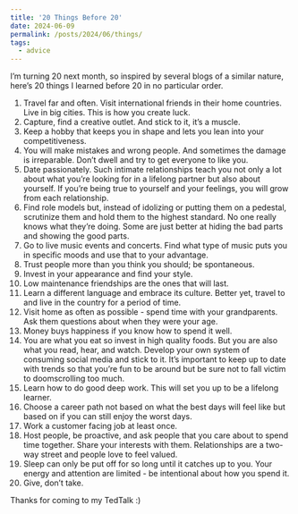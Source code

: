 ```yaml
---
title: '20 Things Before 20'
date: 2024-06-09
permalink: /posts/2024/06/things/
tags:
  - advice
---
```


I’m turning 20 next month, so inspired by several blogs of a similar nature, here’s 20 things I learned before 20 in no particular order.

1. Travel far and often. Visit international friends in their home countries. Live in big cities. This is how you create luck.
2. Capture, find a creative outlet. And stick to it, it’s a muscle.
3. Keep a hobby that keeps you in shape and lets you lean into your competitiveness.
4. You will make mistakes and wrong people. And sometimes the damage is irreparable. Don’t dwell and try to get everyone to like you.
5. Date passionately. Such intimate relationships teach you not only a lot about what you’re looking for in a lifelong partner but also about yourself. If you’re being true to yourself and your feelings, you will grow from each relationship.
6. Find role models but, instead of idolizing or putting them on a pedestal, scrutinize them and hold them to the highest standard. No one really knows what they’re doing. Some are just better at hiding the bad parts and showing the good parts.
7. Go to live music events and concerts. Find what type of music puts you in specific moods and use that to your advantage. 
8. Trust people more than you think you should; be spontaneous.
9. Invest in your appearance and find your style. 
10. Low maintenance friendships are the ones that will last.
11. Learn a different language and embrace its culture. Better yet, travel to and live in the country for a period of time.
12. Visit home as often as possible - spend time with your grandparents. Ask them questions about when they were your age.
13. Money buys happiness if you know how to spend it well.
14. You are what you eat so invest in high quality foods. But you are also what you read, hear, and watch. Develop your own system of consuming social media and stick to it. It’s important to keep up to date with trends so that you’re fun to be around but be sure not to fall victim to doomscrolling too much.
15. Learn how to do good deep work. This will set you up to be a lifelong learner.
16. Choose a career path not based on what the best days will feel like but based on if you can still enjoy the worst days.
17. Work a customer facing job at least once.
18. Host people, be proactive, and ask people that you care about to spend time together. Share your interests with them. Relationships are a two-way street and people love to feel valued.
19. Sleep can only be put off for so long until it catches up to you. Your energy and attention are limited - be intentional about how you spend it.
20. Give, don’t take.

Thanks for coming to my TedTalk :)
